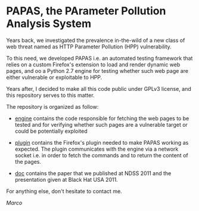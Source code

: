 # PAPAS, the PArameter Pollution Analysis System

Years back, we investigated the prevalence in-the-wild of a new class of web threat named as HTTP Parameter Pollution (HPP) vulnerability.

To this need, we developed PAPAS i.e. an automated testing framework that relies on a custom Firefox's extension to load and render dynamic web pages, and oo a Python 2.7 engine for testing whether such web page are either vulnerable or exploitable to HPP.

Years after, I decided to make all this code public under GPLv3 license, and this repository serves to this matter.

The repository is organized as follow:

- [engine](engine/) contains the code responsible for fetching the web pages to be tested and for verifying whether such pages are a vulnerable target or could be potentially exploited

- [plugin](plugin/) contains the Firefox's plugin needed to make PAPAS working as expected. The plugin communicates with the engine via a network socket i.e. in order to fetch the commands and to return the content of the pages.

- [doc](doc/) contains the paper that we published at NDSS 2011 and the presentation given at Black Hat USA 2011.

For anything else, don't hesitate to contact me.

*Marco*
